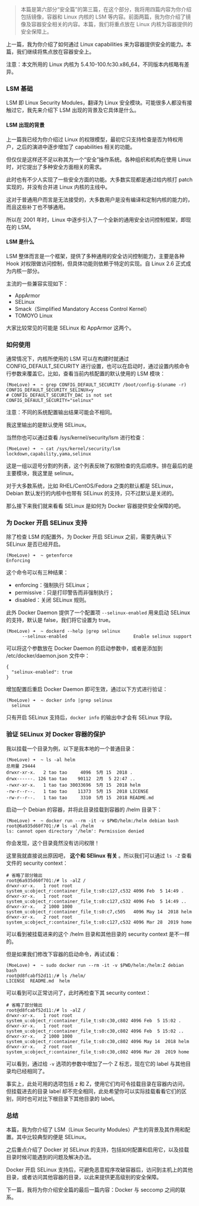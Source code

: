 > 本篇是第六部分“安全篇”的第三篇，在这个部分，我将用四篇内容为你介绍包括镜像，容器和 Linux 内核的 LSM
> 等内容。前面两篇，我为你介绍了镜像及容器安全相关的内容。本篇，我们将重点放在 Linux 内核为容器提供的安全保障上。

上一篇，我为你介绍了如何通过 Linux capabilities 来为容器提供安全的能力。本篇，我们继续将焦点放在容器安全上。

注意：本文所用的 Linux 内核为 5.4.10-100.fc30.x86_64，不同版本内核略有差异。

### LSM 基础

LSM 即 Linux Security Modules，翻译为 Linux 安全模块。可能很多人都没有接触过它，我先来介绍下 LSM
出现的背景及它具体是什么。

#### **LSM 出现的背景**

上一篇我已经为你介绍过 Linux 的权限模型，最初它只支持检查是否为特权用户，之后的演进中逐步增加了 capabilities 相关的功能。

但仅仅是这样还不足以称其为一个“安全”操作系统。各种组织和机构在使用 Linux 时，对它提出了多种安全方面相关的需求。

此时也有不少人实现了一些安全方面的功能。大多数实现都是通过给内核打 patch 实现的，并没有合并进 Linux 内核的主线中。

这对于普通用户而言是无法接受的，大多数用户是没有编译和定制内核的能力的，而且这些补丁也不够通用。

所以在 2001 年时，Linux 中逐步引入了一个全新的通用安全访问控制框架，即现在的 LSM。

#### **LSM 是什么**

LSM 整体而言是一个框架，提供了多种通用的安全访问控制能力，主要是各种 Hook 对权限做访问控制，但具体功能则依赖于特定的实现。自 Linux 2.6
正式成为内核一部分。

主流的一些兼容实现如下：

  * AppArmor
  * SELinux
  * Smack（Simplified Mandatory Access Control Kernel）
  * TOMOYO Linux

大家比较常见的可能是 SELinux 和 AppArmor 这两个。

### 如何使用

通常情况下，内核所使用的 LSM 可以在构建时就通过 CONFIG_DEFAULT_SECURITY
进行设置，也可以在启动时，通过设置内核命令行参数来覆盖它。比如，查看当前内核配置的默认使用的 LSM 模块：

    
    
    (MoeLove) ➜  ~ grep CONFIG_DEFAULT_SECURITY /boot/config-$(uname -r)
    CONFIG_DEFAULT_SECURITY_SELINUX=y
    # CONFIG_DEFAULT_SECURITY_DAC is not set
    CONFIG_DEFAULT_SECURITY="selinux"
    

注意：不同的系统配置输出结果可能会不相同。

我这里输出的是默认使用 SELinux。

当然你也可以通过查看 /sys/kernel/security/lsm 进行检查：

    
    
    (MoeLove) ➜  ~ cat /sys/kernel/security/lsm 
    lockdown,capability,yama,selinux
    

这是一组以逗号分割的列表，这个列表反映了权限检查的先后顺序。排在最后的是主要模块，我这里是 selinux。

对于大多数系统，比如 RHEL/CentOS/Fedora 之类的默认都是 SELinux，Debian 默认发行的内核中也带有 SELinux
的支持，只不过默认是关闭的。

那么接下来我们就来看看 SELinux 是如何为 Docker 容器提供安全保障的吧。

### 为 Docker 开启 SELinux 支持

除了检查 LSM 的配置外，为 Docker 开启 SELinux 之前，需要先确认下 SELinux 是否已经开启。

    
    
    (MoeLove) ➜  ~ getenforce 
    Enforcing
    

这个命令可以有三种结果：

  * enforcing：强制执行 SELinux；
  * permissive：只是打印警告而非强制执行；
  * disabled：关闭 SELinux 规则。

此外 Docker Daemon 提供了一个配置项 `--selinux-enabled` 用来启动 SELinux 的支持，默认是
false，我们将它设置为 true。

    
    
    (MoeLove) ➜  ~ dockerd --help |grep selinux
          --selinux-enabled                         Enable selinux support
    

可以将这个参数放在 Docker Daemon 的启动参数中，或者是添加到 /etc/docker/daemon.json 文件中：

    
    
    {
      "selinux-enabled": true
    }
    

增加配置后重启 Docker Daemon 即可生效，通过以下方式进行验证：

    
    
    (MoeLove) ➜  ~ docker info |grep selinux
      selinux
    

只有开启 SELinux 支持后，`docker info` 的输出中才会有 SELinux 字段。

### 验证 SELinux 对 Docker 容器的保护

我以挂载一个目录为例，以下是我本地的一个普通目录：

    
    
    (MoeLove) ➜  ~ ls -al helm 
    总用量 29444
    drwxr-xr-x.   2 tao tao     4096  5月 15  2018 .
    drwx------. 126 tao tao    90112  2月  5 22:47 ..
    -rwxr-xr-x.   1 tao tao 30033696  5月 15  2018 helm
    -rw-r--r--.   1 tao tao    11373  5月 15  2018 LICENSE
    -rw-r--r--.   1 tao tao     3310  5月 15  2018 README.md
    

启动一个 Debian 的容器，并将此目录挂载到容器的 /helm 目录下：

    
    
    (MoeLove) ➜  ~ docker run --rm -it -v $PWD/helm:/helm debian bash
    root@6a935d60f701:/# ls -al /helm
    ls: cannot open directory '/helm': Permission denied
    

你会发现，这个目录竟然没有访问权限！

这里我就直接说出原因吧， **这个和 SElinux 有关** 。所以我们可以通过 `ls -Z` 查看文件的 security context：

    
    
    # 省略了部分输出
    root@6a935d60f701:/# ls -alZ /
    drwxr-xr-x.   1 root root system_u:object_r:container_file_t:s0:c127,c532 4096 Feb  5 14:49 .
    drwxr-xr-x.   1 root root system_u:object_r:container_file_t:s0:c127,c532 4096 Feb  5 14:49 ..
    drwxr-xr-x.   2 1000 1000 system_u:object_r:container_file_t:s0:c7,c505   4096 May 14  2018 helm
    drwxr-xr-x.   2 root root system_u:object_r:container_file_t:s0:c127,c532 4096 Mar 28  2019 home
    

可以看到被挂载进来的这个 /helm 目录和其他目录的 security context 是不一样的。

但是如果我们修改下容器的启动命令，再试试看：

    
    
    (MoeLove) ➜  ~ sudo docker run --rm -it -v $PWD/helm:/helm:Z debian bash                           
    root@d8fcabf52d11:/# ls /helm/
    LICENSE  README.md  helm
    

可以看到可以正常访问了，此时再检查下其 security context：

    
    
    # 省略了部分输出
    root@d8fcabf52d11:/# ls -alZ /
    drwxr-xr-x.   1 root root system_u:object_r:container_file_t:s0:c30,c802 4096 Feb  5 15:02 .
    drwxr-xr-x.   1 root root system_u:object_r:container_file_t:s0:c30,c802 4096 Feb  5 15:02 ..
    drwxr-xr-x.   2 1000 1000 system_u:object_r:container_file_t:s0:c30,c802 4096 May 14  2018 helm
    drwxr-xr-x.   2 root root system_u:object_r:container_file_t:s0:c30,c802 4096 Mar 28  2019 home
    

可以看到，通过给 `-v` 选项的参数中增加了一个 Z 标志，现在它的 label 与其他目录均已经相同了。

事实上，此处可用的选项包括 z 和 Z，使用它们均可令挂载目录在容器内访问，但挂载进去的目录 label
却不完全相同，此处希望你可以实际挂载看看它们的区别，同时也可对比下根目录下其他目录的 label。

### 总结

本篇，我为你介绍了 LSM（Linux Security Modules）产生的背景及其作用和配置。其中比较典型的便是 SELinux。

之后重点介绍了 Docker 对 SELinux 的支持，包括如何配置和启用它，以及挂载目录时候可能遇到的问题及解决办法。

Docker 开启 SELinux 支持后，可避免恶意程序攻破容器后，访问到主机上的其他目录，或者访问其他容器的目录，以此来提供更高级别的安全保障。

下一篇，我将为你介绍安全篇的最后一篇内容：Docker 与 seccomp 之间的联系。

